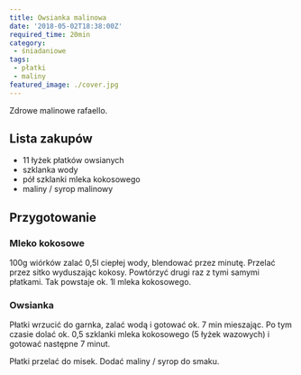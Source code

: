 ```yaml
---
title: Owsianka malinowa
date: '2018-05-02T18:38:00Z'
required_time: 20min
category:
 - śniadaniowe
tags:
 - płatki
 - maliny
featured_image: ./cover.jpg
---
```


Zdrowe malinowe rafaello.

<!---- splitter ---->

## Lista zakupów

- 11 łyżek płatków owsianych
- szklanka wody
- pół szklanki mleka kokosowego
- maliny / syrop malinowy

<!---- splitter ---->

## Przygotowanie

### Mleko kokosowe

100g wiórków zalać 0,5l ciepłej wody, blendować przez minutę.
Przelać przez sitko wyduszając kokosy.
Powtórzyć drugi raz z tymi samymi płatkami.
Tak powstaje ok. 1l mleka kokosowego.

### Owsianka

Płatki wrzucić do garnka, zalać wodą i gotować ok. 7 min mieszając.
Po tym czasie dolać ok. 0,5 szklanki mleka kokosowego (5 łyżek wazowych) i gotować następne 7 minut.

Płatki przelać do misek. Dodać maliny / syrop do smaku.
